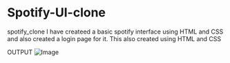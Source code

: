 # Spotify-UI-clone
spotify_clone
I have createed a basic spotify interface using HTML and CSS and also created a login page for it. This also created using HTML and CSS

OUTPUT
![Image](https://github.com/user-attachments/assets/1778dfe9-d55b-4cf1-80a7-61201f33a8e2)

